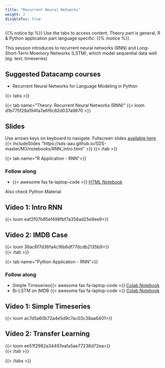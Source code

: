 ```yaml
---
title: "Recurrent Neural Networks"
weight: 2
disableToc: true
---
```


{{% notice tip %}} Use the tabs to access content. Theory part is general, R & Python application part language specific.
{{% /notice %}}

This session introduces to recurrent neural networks (RNN) and Long-Short-Term Moemory Networks (LSTM), which model sequential data well (eg. text, timeseries)

## Suggested Datacamp courses
* Recurrent Neural Networks for Language Modeling in Python


{{< tabs >}}

{{< tab name="Theory: Recurrent Neural Networks (RNN)"</h2>
  {{< loom  d1b775f28a194fa7a6f6c62d037a9870 >}}
  
  <h2>Slides</h2>  
  Use arrows keys on keyboard to navigate. Fullscreen slides <a href="https://sds-aau.github.io/SDS-master/M3/notebooks/RNN_intro.html" target="_blank">available here</a>
  {{< IncludeSlides "https://sds-aau.github.io/SDS-master/M3/notebooks/RNN_intro.html" >}}
{{< /tab >}}

{{< tab name="R Application - RNN">}}
<div>
   <h3>Follow along</h3>
  <ul>
    <li>{{< awesome fas fa-laptop-code >}} <a href="https://sds-aau.github.io/SDS-master/M3/notebooks/RNN_application_R.nb.html" target="_blank">HTML Notebook</a> </li>

  </ul>
  
  Also check Python Material

  <h2>Video 1: Intro RNN</h2>
  {{< loom eaf2f07b85ef498fbf7a356ad25e9ee9>}}
  
  <h2>Video 2: IMDB Case </h2>
  {{< loom 36ac6f7d36fa4c16b6df77dcdb2135b9>}}
</div>
{{< /tab >}}


{{< tab name="Python Application - RNN">}}
<div>
   <h3>Follow along</h3> 
  <ul>
    <li> Simple Timeseries{{< awesome fas fa-laptop-code >}} <a href="https://nbviewer.jupyter.org/github/SDS-AAU/SDS-2020/blob/master/M3/notebooks/SimpleLSTM_timeseries.ipynb" target="_blank">Colab Notebook</a> </li>
    <li> Bi-LSTM on IMDB {{< awesome fas fa-laptop-code >}} <a href="https://github.com/SDS-AAU/SDS-master/blob/master/M3/notebooks/bidirectional_lstm_imdb.ipynb" target="_blank">Colab Notebook</a> </li>

  </ul>

  <h2>Video 1: Simple Timeseries</h2>
  {{< loom ac7d5a60b72a4e5d9c7ac03c38aa6401>}}
  
  <h2>Video 2: Transfer Learning </h2>
  {{< loom ee51f2982a34497eafa5ae77238d72ea>}}
  
</div>
{{< /tab >}}

{{< /tabs >}}

